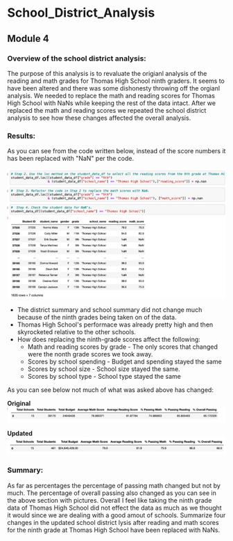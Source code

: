 # School_District_Analysis
## Module 4

### Overview of the school district analysis: 

The purpose of this analysis is to revaluate the origianl analysis of the reading and math grades for Thomas High School ninth graders. It seems to have been altered and there was some dishonesty throwing off the orgianl analysis. We needed to replace the math and reading scores for Thomas High School with NaNs while keeping the rest of the data intact. After we replaced the math and reading scores we repeated the school district analysis to see how these changes affected the overall analysis.

### Results: 

As you can see from the code written below, instead of the score numbers it has been replaced with "NaN" per the code. 

![myTest](https://github.com/nfreeman19/School_District_Analysis/blob/main/Resources/Module%204%20Results%20Snip.png)


* The district summary and school summary did not change much because of the ninth grades being taken on of the data.
* Thomas High School's performace was already pretty high and then skyrocketed relative to the other schools.
* How does replacing the ninth-grade scores affect the following:
  - Math and reading scores by grade - The only scores that changed were the nonth grade scores we took away.
  - Scores by school spending - Budget and spending stayed the same
  - Scores by school size - School size stayed the same.
  - Scores by school type - School type stayed the same

As you can see below not much of what was asked above has changed:

**Original** 
![myTest](https://github.com/nfreeman19/School_District_Analysis/blob/main/Resources/Origianl.png)

**Updated**
![myTest](https://github.com/nfreeman19/School_District_Analysis/blob/main/Resources/Updated.png)


### Summary: 

As far as percentages the percentage of passing math changed but not by much. The percentage of overall passing also changed as you can see in the above section with pictures.
Overall I feel like taking the ninth grade data of Thomas High School did not effect the data as much as we thought it would since we are dealing with a good amout of schools.
Summarize four changes in the updated school district lysis after reading and math scores for the ninth grade at Thomas High School have been replaced with NaNs.
